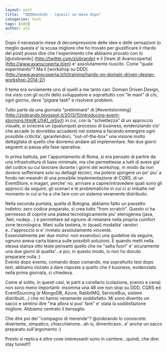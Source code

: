 ```yaml
---
layout: post
title:  "DDDHandsOn - (quasi) un mese dopo"
categories: tech
tags: [ddd]
author: ale
---
```


Dopo il necessario mese di decompressione delle idee e delle sensazioni (o meglio questa e' la scusa migliore che ho trovato per giustificare il ritardo del post) posso dire che l'esperimento che abbiamo provato con lo [@ziobrando] (http://twitter.com/ziobrando) e il [team di Avanscoperta] (http://www.avanscoperta.it/en) e' assolutamente riuscito. Come "quale esperimento"? Ma il [workshop su DDD] (http://www.avanscoperta.it/it/training/hands-on-domain-driven-design-workshop-2014-2/)

Il tema era ovviamente uno di quelli a me tanto cari: Domain Driven Design, ma visto con gli occhi dello sviluppatore e soprattutto con "le mani" di chi, ogni giorno, deve "pigiare tasti" e risolvere problemi.

Tutto parte da una giornata "preliminare" di [#eventstorming] (http://ziobrando.blogspot.it/2013/11/introducing-event-storming.html#.U1jA1_mSyrI) in cui, con la "schiettezza" di un approccio visuale, si sviscera un (qualunque) processo di business, evidenziando cio' che accade (o dovrebbe accadere) nel sistema e facendo emergere ogni possibile criticita', garantendoci, "out-of-the-box" una visione molto dettagliata di quello che dovremo andare ad implementare. Nei due giorni seguenti si passa alla fase operativa. 

In prima battuta, per l'appuntamento di Roma, si era pensato di partire da una infrastruttura di base minimale, ma che permettesse a tutti di avere gia' del codice su cui lavorare durante i giorni del workshop, in modo da non doversi soffermare solo su dettagli tecnici, ma potersi spingere un po' piu' a fondo nei meandri di una possibile implementazione di CQRS, di un EventStore, e magari, perche' no, arrivare a capire/intravedere quali sono gli approcci da seguire, gli scenari e le problematiche in cui ci si imbatte nel momento in cui si ha a che fare con un sistema veramente distribuito.

Nella seconda puntata, quella di Bologna, abbiamo fatto un passetto indietro: zero codice preparato, si crea tutto "from scratch". Questo ci ha permesso di coprire una platea tecnologicamente piu' eterogenea (java, .Net, nodejs...) e permettere ad ognuno di rimanere nella propria comfort zone tecnologica.
Mani sulla tastiera, in (quasi) modalita' randori e...l'approccio si e' rivelato assolutamente vincente.  
Essenzialmente per due motivi: non essendoci una guideline da seguire, ognuno aveva carta bianca sulle possibili soluzioni. E quando metti nella stessa stanza otto teste pensanti quello che ne "salta fuori" e' sicuramente una due giorni di qualita'...e poi, in questo modo, io non ho dovuto preparare nulla :)  
Evento dopo evento, comando dopo comando, ma soprattutto test dopo test, abbiamo iniziato a dare risposte a quello che il business, evidenziato nella prima giornata, ci chiedeva.

Come al solito, in questi casi, le parti a corollario (colazione, pranzo e cena) non sono meno importanti: insomma una 48 ore non stop su DDD, CQRS ed EventSourcing (e MongoDB, Azure, RabbitMQ, ServiceBus, sistemi distribuiti...) che mi hanno veramente soddisfatto. Mi sono divertito un sacco e sentirsi dire "ma allora si puo' fare" e' stata la soddisfazione migliore. Abbiamo centrato il bersaglio.

Che dire poi del "compagno di merende"? @ziobrando lo conoscete: divertente, simpatico, chiacchierone...ah si, dimenticavo...e' anche un sacco preparato sull'argomento :)

Presto si replica e altre cose interessanti sono in cantiere...quindi, che dire: stay tuned!!!